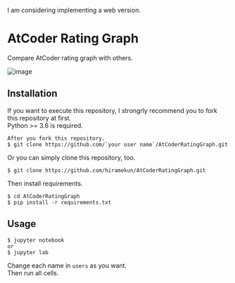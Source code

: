 I am considering implementing a web version.

# AtCoder Rating Graph
Compare AtCoder rating graph with others.

![image](https://user-images.githubusercontent.com/20180425/63371204-97d48280-c3be-11e9-9a95-7e6dba065c8a.png)



## Installation
If you want to execute this repository, I strongrly recommend you to fork this repository at first.  
Python >= 3.6 is required.

```
After you fork this repository.
$ git clone https://github.com/`your user name`/AtCoderRatingGraph.git
```

Or you can simply clone this repository, too.

```
$ git clone https://github.com/hiramekun/AtCoderRatingGraph.git
```

Then install requirements.

```
$ cd AtCoderRatingGraph
$ pip install -r requirements.txt
```

## Usage

```
$ jupyter notebook
or 
$ jupyter lab
```

Change each name in `users` as you want.   
Then run all cells.
